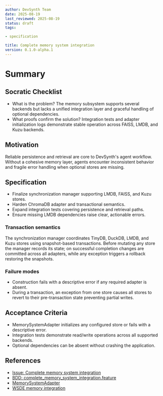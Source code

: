 ```yaml
---
author: DevSynth Team
date: 2025-08-19
last_reviewed: 2025-08-19
status: draft
tags:

- specification

title: Complete memory system integration
version: 0.1.0-alpha.1
---
```


<!--
Required metadata fields:
- author: document author
- date: creation date
- last_reviewed: last review date
- status: draft | review | published
- tags: search keywords
- title: short descriptive name
- version: specification version
-->

# Summary

## Socratic Checklist
- What is the problem?
  The memory subsystem supports several backends but lacks a unified
  integration layer and graceful handling of optional dependencies.
- What proofs confirm the solution?
  Integration tests and adapter initialization logs demonstrate stable
  operation across FAISS, LMDB, and Kuzu backends.

## Motivation

Reliable persistence and retrieval are core to DevSynth's agent workflow.
Without a cohesive memory layer, agents encounter inconsistent behavior
and fragile error handling when optional stores are missing.

## Specification

- Finalize synchronization manager supporting LMDB, FAISS, and Kuzu stores.
- Harden ChromaDB adapter and transactional semantics.
- Expand integration tests covering persistence and retrieval paths.
- Ensure missing LMDB dependencies raise clear, actionable errors.

### Transaction semantics

The synchronization manager coordinates TinyDB, DuckDB, LMDB, and Kuzu
stores using snapshot-based transactions. Before mutating any store the
manager records its state; on successful completion changes are committed
across all adapters, while any exception triggers a rollback restoring the
snapshots.

### Failure modes

- Construction fails with a descriptive error if any required adapter is
  absent.
- During a transaction, an exception from one store causes all stores to
  revert to their pre-transaction state preventing partial writes.

## Acceptance Criteria

- MemorySystemAdapter initializes any configured store or fails with a
  descriptive error.
- Integration tests demonstrate read/write operations across all
  supported backends.
- Optional dependencies can be absent without crashing the application.

## References

- [Issue: Complete memory system integration](../../issues/Complete-memory-system-integration.md)
- [BDD: complete_memory_system_integration.feature](../../tests/behavior/features/complete_memory_system_integration.feature)
- [MemorySystemAdapter](../../src/devsynth/adapters/memory/memory_adapter.py)
- [WSDE memory integration](../../src/devsynth/application/agents/wsde_memory_integration.py)
